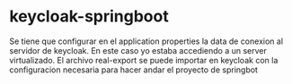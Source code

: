 
# keycloak-springboot


Se tiene que configurar en el application properties la data de conexion al servidor de keycloak. En este caso yo estaba accediendo a un server virtualizado. 
El archivo real-export se puede importar en keycloak con la configuracion necesaria para hacer andar el proyecto de springbot

